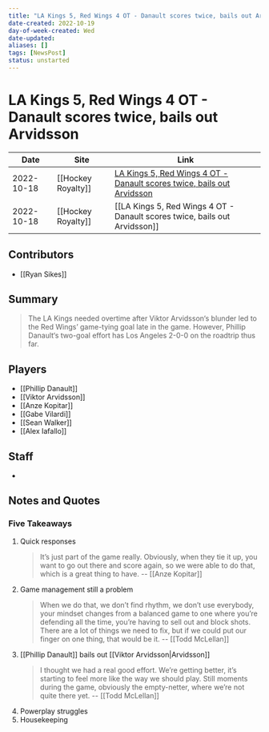 ```yaml
---
title: "LA Kings 5, Red Wings 4 OT - Danault scores twice, bails out Arvidsson"
date-created: 2022-10-19
day-of-week-created: Wed
date-updated: 
aliases: []
tags: [NewsPost]
status: unstarted
---
```


# LA Kings 5, Red Wings 4 OT - Danault scores twice, bails out Arvidsson

| Date       | Site               | Link                                                                                                                                                                               |
| ---------- | ------------------ | ---------------------------------------------------------------------------------------------------------------------------------------------------------------------------------- |
| 2022-10-18 | [[Hockey Royalty]] | [LA Kings 5, Red Wings 4 OT - Danault scores twice, bails out Arvidsson](https://hockeyroyalty.com/2022/10/18/la-kings-5-red-wings-4-ot-danault-scores-twice-bails-out-arvidsson/) |
| 2022-10-18 | [[Hockey Royalty]] | [[LA Kings 5, Red Wings 4 OT - Danault scores twice, bails out Arvidsson]]                                                                                                         |

## Contributors
- [[Ryan Sikes]]


## Summary
> The LA Kings needed overtime after Viktor Arvidsson‘s blunder led to the Red Wings’ game-tying goal late in the game. However, Phillip Danault‘s two-goal effort has Los Angeles 2-0-0 on the roadtrip thus far.


## Players
- [[Phillip Danault]]
- [[Viktor Arvidsson]]
- [[Anze Kopitar]]
- [[Gabe Vilardi]]
- [[Sean Walker]]
- [[Alex Iafallo]]


## Staff
- 


## Notes and Quotes
### Five Takeaways
1) Quick responses
   > It’s just part of the game really. Obviously, when they tie it up, you want to go out there and score again, so we were able to do that, which is a great thing to have. -- [[Anze Kopitar]]
2) Game management still a problem
   > When we do that, we don’t find rhythm, we don’t use everybody, your mindset changes from a balanced game to one where you’re defending all the time, you’re having to sell out and block shots. There are a lot of things we need to fix, but if we could put our finger on one thing, that would be it. -- [[Todd McLellan]]
3) [[Phillip Danault]] bails out [[Viktor Arvidsson|Arvidsson]]
   > I thought we had a real good effort. We’re getting better, it’s starting to feel more like the way we should play. Still moments during the game, obviously the empty-netter, where we’re not quite there yet. -- [[Todd McLellan]]
4) Powerplay struggles
5) Housekeeping

> 

